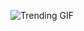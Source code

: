 
<!-- GIF_SECTION -->
![Trending GIF](https://media2.giphy.com/media/v1.Y2lkPThiYjIxNzcyOTlqNWxtcXg2NTRuYWxoaHB6OGU1czBscDFqZWh2eXQxd2JrdTllbiZlcD12MV9naWZzX3NlYXJjaCZjdD1n/An7V0fylHZKGYd7dxw/giphy.gif)
<!-- END_GIF_SECTION -->

